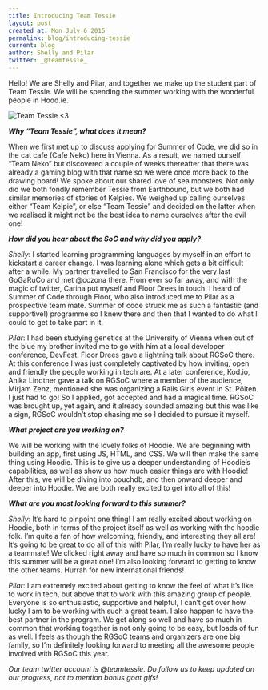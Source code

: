 ```yaml
---
title: Introducing Team Tessie
layout: post
created_at: Mon July 6 2015
permalink: blog/introducing-tessie
current: blog
author: Shelly and Pilar
twitter: _@teamtessie_
---
```


Hello! We are Shelly and Pilar, and together we make up the student part of Team Tessie. We will be spending the summer working with the wonderful people in Hood.ie. 

![Team Tessie <3](https://pbs.twimg.com/media/CI_9ia9WgAAAtCc.jpg:large "L-R BR: Aaron, Clemens, Ramon; FR: Shelly, Pilar, Igor")



**_Why “Team Tessie”, what does it mean?_**


When we first met up to discuss applying for Summer of Code, we did so in the cat cafe (Cafe Neko) here in Vienna. As a result, we named ourself “Team Neko” but discovered a couple of weeks thereafter that there was already a gaming blog with that name so we were once more back to the drawing board! 
We spoke about our shared love of sea monsters. Not only did we both fondly remember Tessie from Earthbound, but we both had similar memories of stories of Kelpies. We weighed up calling ourselves either “Team Kelpie”, or else “Team Tessie” and decided on the latter when we realised it might not be the best idea to name ourselves after the evil one!


**_How did you hear about the SoC and why did you apply?_**

_Shelly_: I started learning programming languages by myself in an effort to kickstart a career change. I was learning alone which gets a bit difficult after a while. My partner travelled to San Francisco for the very last GoGaRuCo and met @cczona there. From ever so far away, and with the magic of twitter, Carina put myself and Floor Drees in touch. I heard of Summer of Code through Floor, who also introduced me to Pilar as a prospective team mate. Summer of code struck me as such a fantastic (and supportive!) programme so I knew there and then that I wanted to do what I could to get to take part in it. 

_Pilar_: I had been studying genetics at the University of Vienna when out of the blue my brother invited me to go with him at a local developer conference, DevFest. Floor Drees gave a lightning talk about RGSoC there. At this conference I was just completely captivated by how inviting, open and friendly the people working in tech are. At a later conference, Kod.io, Anika Lindtner gave a talk on RGSoC where a member of the audience, Mirjam Zenz, mentioned she was organizing a Rails Girls event in St. Pölten. I just had to go! So I applied, got accepted and had a magical time. RGSoC was brought up, yet again, and it already sounded amazing but this was like a sign, RGSoC wouldn’t stop chasing me so I decided to pursue it myself.

**_What project are you working on?_**

We will be working with the lovely folks of Hoodie. We are beginning with building an app, first using JS, HTML, and CSS. We will then make the same thing using Hoodie. This is to give us a deeper understanding of Hoodie’s capabilities, as well as show us how much easier things are with Hoodie! 
After this, we will be diving into pouchdb, and then onward deeper and deeper into Hoodie. We are both really excited to get into all of this! 

**_What are you most looking forward to this summer?_**

_Shelly_: It’s hard to pinpoint one thing! I am really excited about working on Hoodie, both in terms of the project itself as well as working with the hoodie folk. I’m quite a fan of how welcoming, friendly, and interesting they all are! It’s going to be great to do all of this with Pilar, I’m really lucky to have her as a teammate! We clicked right away and have so much in common so I know this summer will be a great one! I’m also looking forward to getting to know the other teams. Hurrah for new international friends! 

_Pilar_: I am extremely excited about getting to know the feel of what it’s like to work in tech, but above that to work with this amazing group of people. Everyone is so enthusiastic, supportive and helpful, I can’t get over how lucky I am to be working with such a great team. I also happen to have the best partner in the program. We get along so well and have so much in common that working together is not only going to be easy, but loads of fun as well. I feels as though the RGSoC teams and organizers are one big family, so I’m definitely looking forward to meeting all the awesome people involved with RGSoC this year.



_Our team twitter account is @teamtessie. Do follow us to keep updated on our progress, not to mention bonus goat gifs!_


